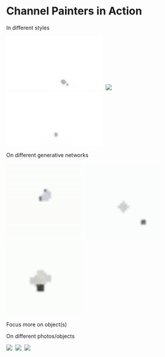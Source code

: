 # Channel Painters in Action

In different styles

<img src="/data/output/gif/Cars_udnie_L9_blank_forward_background.gif" width="256">&nbsp; <img src="/data/output/gif/Cars_starry_L9.gif" width="256">&nbsp; <img src="/data/output/gif/Cars_rain_L9.gif" width="256">

On different generative networks

<img src="/data/output/gif/volcano_L5_640.gif" width="200">&nbsp; <img src="/data/output/gif/vase_L5_512.gif" width="200">&nbsp; <img src="/data/output/gif/daisy_L5_512.gif" width="200">


Focus more on object(s)


On different photos/objects

<img src="/data/output/gif/Bus_udnie_L9.gif" width="256">&nbsp; <img src="/data/output/gif/Bus_starry_L9.gif" width="256">&nbsp; <img src="/data/output/gif/Bus_wave_L9.gif" width="256">
